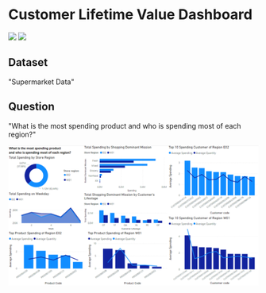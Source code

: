 # Customer Lifetime Value Dashboard
[![](https://img.shields.io/badge/-Dashboard-blue)](#) [![](https://img.shields.io/badge/-Power--BI-blue)](#)

## Dataset
"Supermarket Data"

## Question
"What is the most spending product and who is spending most of each region?"

<img src="https://github.com/MimismPS/BADS7105-CRM-Analytics/blob/main/Assignment%2001%20-%20CLV%20Dashboard/CLV%20Dashboard.png" />

